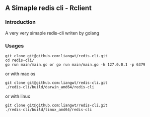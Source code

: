 ## A Simaple redis cli - Rclient

### Introduction

A very very simaple redis-cli writen by golang

### Usages

```shell
git clone git@github.com:liangwt/redis-cli.git
cd redis-cli/
go run main/main.go or go run main/main.go -h 127.0.0.1 -p 6379
```

or with mac os

```shell
git clone git@github.com:liangwt/redis-cli.git
./redis-cli/build/darwin_amd64/redis-cli
```

or with linux

```shell
git clone git@github.com:liangwt/redis-cli.git
./redis-cli/build/linux_amd64/redis-cli
```
